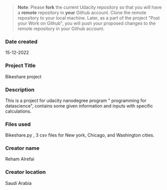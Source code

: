 >**Note**: Please **fork** the current Udacity repository so that you will have a **remote** repository in **your** Github account. Clone the remote repository to your local machine. Later, as a part of the project "Post your Work on Github", you will push your proposed changes to the remote repository in your Github account.

### Date created
15-12-2022

### Project Title
Bikeshare project

### Description
This is a project for udacity nanodegree program " programming for datascience", contains some given information and inputs with specific calculations.

### Files used
Bikeshare.py , 3 csv files for New york, Chicago, and Washington cities.

### Creator name
Reham Alrefai

### Creator location
Saudi Arabia



